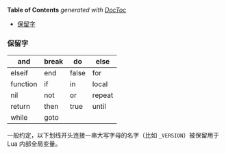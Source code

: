 <!-- START doctoc generated TOC please keep comment here to allow auto update -->
<!-- DON'T EDIT THIS SECTION, INSTEAD RE-RUN doctoc TO UPDATE -->
**Table of Contents**  *generated with [DocToc](https://github.com/thlorenz/doctoc)*

- [保留字](#%E4%BF%9D%E7%95%99%E5%AD%97)

<!-- END doctoc generated TOC please keep comment here to allow auto update -->

### 保留字

| and      | break | do    | else   |
|----------|-------|-------|--------|
| elseif   | end   | false | for    |
| function | if    | in    | local  |
| nil      | not   | or    | repeat |
| return   | then  | true  | until  |
| while    | goto  |       |        |

一般约定，以下划线开头连接一串大写字母的名字（比如 `_VERSION`）被保留用于 Lua 内部全局变量。
